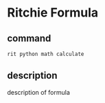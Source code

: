 # Ritchie Formula

## command

```bash
rit python math calculate
```

## description

description of formula

